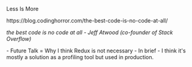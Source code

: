 Less <!-- .element: class="fragment" --> Is <!-- .element: class="fragment" --> More <!-- .element: class="fragment" -->

<div> <!-- .element: class="fragment" -->
https://blog.codinghorror.com/the-best-code-is-no-code-at-all/

_the best code is no code at all - Jeff Atwood (co-founder of Stack Overflow)_

</div>

<div> <!-- .element: class="fragment" -->
- Future Talk = Why I think Redux is not necessary
- In brief - I think it's mostly a solution as a profiling tool but used in production.
</div>
